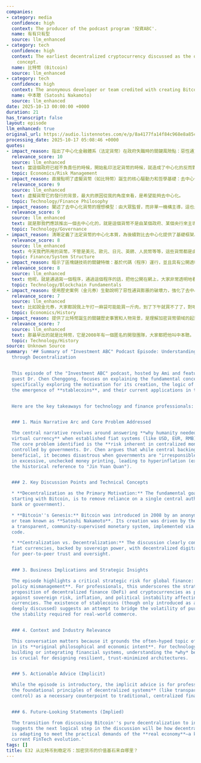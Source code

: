 ```yaml
---
companies:
- category: media
  confidence: high
  context: The producer of the podcast program '投資ABC'.
  name: 有有只有型
  source: llm_enhanced
- category: tech
  confidence: high
  context: The earliest decentralized cryptocurrency discussed as the origin of the
    concept.
  name: 比特幣 (Bitcoin)
  source: llm_enhanced
- category: tech
  confidence: high
  context: The anonymous developer or team credited with creating Bitcoin.
  name: 中本聰 (Satoshi Nakamoto)
  source: llm_enhanced
date: 2025-10-13 00:00:00 +0000
duration: 21
has_transcript: false
layout: episode
llm_enhanced: true
original_url: https://audio.listennotes.com/e/p/8a4177fa14f84c968e8a85cca558f55d/
processing_date: 2025-10-17 05:08:46 +0000
quotes:
- impact_reason: 指出了中心化金融體系（法定貨幣）在政府失職時的關鍵風險點：惡性通貨膨脹和監管失靈。
  relevance_score: 10
  source: llm_enhanced
  text: 當這個政府已經不負責任的時候，開始亂印法定貨幣的時候，就造成了中心化的反而對這個貨幣變成一個沒有監督的肆意妄為的這麼一個情況，那就對百姓對整個經濟是一個非常非常不好的這麼一個影響。
  topic: Economics/Risk Management
- impact_reason: 直接點明了虛擬貨幣（如比特幣）誕生的核心驅動力和哲學基礎：去中心化。
  relevance_score: 9
  source: llm_enhanced
  text: 虛擬貨幣它的發行的背景，最大的原因從我的角度來看，是希望能夠去中心化。
  topic: Technology/Finance Philosophy
- impact_reason: 闡述了去中心化貨幣的理想模型：由大眾監督，而非單一機構主導，這也是區塊鏈技術的核心價值主張之一。
  relevance_score: 9
  source: llm_enhanced
  text: 就是那我們應該推出一個去中心化的，就是這個貨幣不是由某個政府、某個央行來主導，而是由全民大眾一起去監督。
  topic: Technology/Governance
- impact_reason: 清晰定義了法定貨幣的中心化本質，為後續對比去中心化提供了基礎框架。
  relevance_score: 8
  source: llm_enhanced
  text: 今天我們所用的貨幣，不管是美元、歐元、日元、英鎊、人民幣等等，這些貨幣都是由一個強有力的中央政府去發行。像這種貨幣就有一個所謂的叫中心化，就是有個央行、有個政府來支持它。
  topic: Finance/System Structure
- impact_reason: 暗示了區塊鏈技術的關鍵特徵：基於代碼（程序）運行，並且具有公開透明的特性。
  relevance_score: 8
  source: llm_enhanced
  text: 他呢，就是通過寫一個程序，通過這個程序的話，把他公開在網上，大家非常透明地看到這個
  topic: Technology/Blockchain Fundamentals
- impact_reason: 使用歷史案例（金元券）生動說明了惡性通貨膨脹的破壞力，強化了去中心化貨幣的需求背景。
  relevance_score: 7
  source: llm_enhanced
  text: 比如說金元券，大家都說我上午打一麻袋可能能買一斤肉，到了下午就買不了了，對吧？這個通貨膨脹很高。
  topic: Economics/History
- impact_reason: 提供了比特幣誕生的關鍵歷史事實和人物背景，是理解加密貨幣領域的起點。
  relevance_score: 7
  source: llm_enhanced
  text: 那最早出的就是比特幣，它是2008年有一個匿名的開發團隊，大家都把他叫中本聰。
  topic: Technology/History
source: Unknown Source
summary: '## Summary of "Investment ABC" Podcast Episode: Understanding Cryptocurrency
  through Decentralization


  This episode of the "Investment ABC" podcast, hosted by Ami and featuring resident
  guest Dr. Chen Chenggong, focuses on explaining the fundamental concept behind **cryptocurrency**,
  specifically exploring the motivation for its creation, the logic of **decentralization**,
  the emergence of **stablecoins**, and their current applications in the real economy.


  Here are the key takeaways for technology and finance professionals:


  ### 1. Main Narrative Arc and Core Problem Addressed

  The central narrative revolves around answering **why humanity needed to invent
  virtual currency** when established fiat systems (like USD, EUR, RMB) already exist.
  The core problem identified is the **risk inherent in centralized monetary systems**
  controlled by governments. Dr. Chen argues that while central backing is usually
  beneficial, it becomes disastrous when governments are "irresponsible" and engage
  in excessive, unchecked money printing, leading to hyperinflation (exemplified by
  the historical reference to "Jin Yuan Quan").


  ### 2. Key Discussion Points and Technical Concepts

  * **Decentralization as the Primary Motivation:** The fundamental goal of cryptocurrencies,
  starting with Bitcoin, is to remove reliance on a single central authority (a central
  bank or government).

  * **Bitcoin''s Genesis:** Bitcoin was introduced in 2008 by an anonymous developer
  or team known as **Satoshi Nakamoto**. Its creation was driven by the desire for
  a transparent, community-supervised monetary system, implemented via publicly visible
  code.

  * **Centralization vs. Decentralization:** The discussion clearly contrasts centralized
  fiat currencies, backed by sovereign power, with decentralized digital assets, aiming
  for peer-to-peer trust and oversight.


  ### 3. Business Implications and Strategic Insights

  The episode highlights a critical strategic risk for global finance: **monetary
  policy mismanagement**. For professionals, this underscores the strategic value
  proposition of decentralized finance (DeFi) and cryptocurrencies as potential hedges
  against sovereign risk, inflation, and political instability affecting national
  currencies. The existence of stablecoins (though only introduced as a topic, not
  deeply discussed) suggests an attempt to bridge the volatility of pure crypto with
  the stability required for real-world commerce.


  ### 4. Context and Industry Relevance

  This conversation matters because it grounds the often-hyped topic of cryptocurrency
  in its **original philosophical and economic intent**. For technology professionals
  building or integrating financial systems, understanding the *why* behind decentralization
  is crucial for designing resilient, trust-minimized architectures.


  ### 5. Actionable Advice (Implicit)

  While the episode is introductory, the implicit advice is for professionals to **understand
  the foundational principles of decentralized systems** (like transparency and distributed
  control) as a necessary counterpoint to traditional, centralized financial infrastructure.


  ### 6. Future-Looking Statements (Implied)

  The transition from discussing Bitcoin''s pure decentralization to introducing **stablecoins**
  suggests the next logical step in the discussion will be how decentralized technology
  is adapting to meet the practical demands of the **real economy**—a key trend in
  current FinTech evolution.'
tags: []
title: E32 从比特币到稳定币：加密货币的价值基石来自哪里？
---
```


<!-- Episode automatically generated from analysis data -->
<!-- Processing completed: 2025-10-17 05:08:46 UTC -->
